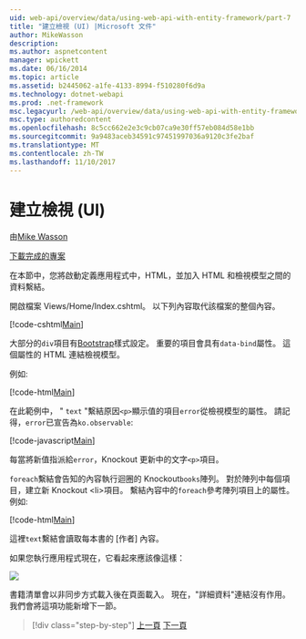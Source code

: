 ```yaml
---
uid: web-api/overview/data/using-web-api-with-entity-framework/part-7
title: "建立檢視 (UI) |Microsoft 文件"
author: MikeWasson
description: 
ms.author: aspnetcontent
manager: wpickett
ms.date: 06/16/2014
ms.topic: article
ms.assetid: b2445062-a1fe-4133-8994-f510280f6d9a
ms.technology: dotnet-webapi
ms.prod: .net-framework
msc.legacyurl: /web-api/overview/data/using-web-api-with-entity-framework/part-7
msc.type: authoredcontent
ms.openlocfilehash: 8c5cc662e2e3c9cb07ca9e30ff57eb084d58e1bb
ms.sourcegitcommit: 9a9483aceb34591c97451997036a9120c3fe2baf
ms.translationtype: MT
ms.contentlocale: zh-TW
ms.lasthandoff: 11/10/2017
---
```

<a name="create-the-view-ui"></a>建立檢視 (UI)
====================
由[Mike Wasson](https://github.com/MikeWasson)

[下載完成的專案](https://github.com/MikeWasson/BookService)

在本節中，您將啟動定義應用程式中，HTML，並加入 HTML 和檢視模型之間的資料繫結。

開啟檔案 Views/Home/Index.cshtml。 以下列內容取代該檔案的整個內容。

[!code-cshtml[Main](part-7/samples/sample1.cshtml)]

大部分的`div`項目有[Bootstrap](http://getbootstrap.com/)樣式設定。 重要的項目會具有`data-bind`屬性。 這個屬性的 HTML 連結檢視模型。

例如: 

[!code-html[Main](part-7/samples/sample2.html)]

在此範例中， &quot; `text` &quot;繫結原因`<p>`顯示值的項目`error`從檢視模型的屬性。 請記得，`error`已宣告為`ko.observable`:

[!code-javascript[Main](part-7/samples/sample3.js)]

每當將新值指派給`error`，Knockout 更新中的文字`<p>`項目。

`foreach`繫結會告知的內容執行迴圈的 Knockout`books`陣列。 對於陣列中每個項目，建立新 Knockout &lt;li&gt;項目。 繫結內容中的`foreach`參考陣列項目上的屬性。 例如: 

[!code-html[Main](part-7/samples/sample4.html)]

這裡`text`繫結會讀取每本書的 [作者] 內容。

如果您執行應用程式現在，它看起來應該像這樣：

![](part-7/_static/image1.png)

書籍清單會以非同步方式載入後在頁面載入。 現在，&quot;詳細資料&quot;連結沒有作用。 我們會將這項功能新增下一節。

>[!div class="step-by-step"]
[上一頁](part-6.md)
[下一頁](part-8.md)

